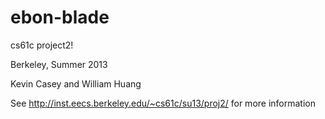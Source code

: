 ebon-blade
==========

cs61c project2!

Berkeley, Summer 2013

Kevin Casey and William Huang

See http://inst.eecs.berkeley.edu/~cs61c/su13/proj2/ for more information

